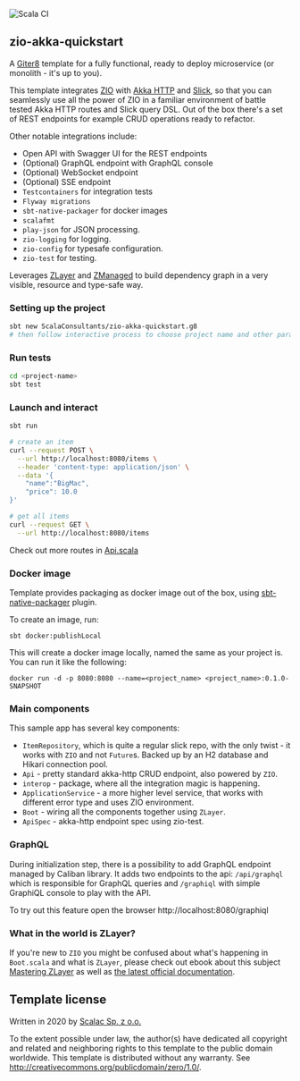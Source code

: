 ![Scala CI](https://github.com/ScalaConsultants/zio-akka-quickstart.g8/workflows/Scala%20CI/badge.svg)

## zio-akka-quickstart

A [Giter8][g8] template for a fully functional, ready to deploy microservice (or monolith - it's up to you).

This template integrates [ZIO][zio] with [Akka HTTP][akka-http] and [Slick][slick], so that you can seamlessly use all the power of ZIO in a familiar environment of battle tested Akka HTTP routes and Slick query DSL. Out of the box there's a set of REST endpoints for example CRUD operations ready to refactor.

Other notable integrations include:
* Open API with Swagger UI for the REST endpoints
* (Optional) GraphQL endpoint with GraphQL console
* (Optional) WebSocket endpoint
* (Optional) SSE endpoint
* `Testcontainers` for integration tests
* `Flyway migrations`
* `sbt-native-packager` for docker images
* `scalafmt`
* `play-json` for JSON processing.
* `zio-logging` for logging.
* `zio-config` for typesafe configuration.
* `zio-test` for testing.

Leverages [ZLayer][zlayer] and [ZManaged][zmanaged] to build dependency graph in a very visible, resource and type-safe way.

### Setting up the project

```bash
sbt new ScalaConsultants/zio-akka-quickstart.g8
# then follow interactive process to choose project name and other parameters
```

### Run tests

```bash
cd <project-name>
sbt test
```

### Launch and interact

```bash
sbt run

# create an item
curl --request POST \
  --url http://localhost:8080/items \
  --header 'content-type: application/json' \
  --data '{
	"name":"BigMac",
	"price": 10.0
}'

# get all items
curl --request GET \
  --url http://localhost:8080/items
```

Check out more routes in [Api.scala](https://github.com/ScalaConsultants/zio-akka-quickstart.g8/blob/master/src/main/g8/src/main/scala/%24package%24/api/Api.scala)

### Docker image

Template provides packaging as docker image out of the box, using [sbt-native-packager](https://sbt-native-packager.readthedocs.io/en/stable/) plugin.

To create an image, run:
```
sbt docker:publishLocal
```

This will create a docker image locally, named the same as your project is. You can run it like the following:

```
docker run -d -p 8080:8080 --name=<project_name> <project_name>:0.1.0-SNAPSHOT
```

### Main components

This sample app has several key components:

* `ItemRepository`, which is quite a regular slick repo, with the only twist - it works with `ZIO` and not `Future`s. Backed up by an H2 database and Hikari connection pool.
* `Api` - pretty standard akka-http CRUD endpoint, also powered by `ZIO`.
* `interop` - package, where all the integration magic is happening.
* `ApplicationService` - a more higher level service, that works with different error type and uses ZIO environment.
* `Boot` - wiring all the components together using `ZLayer`.
* `ApiSpec` - akka-http endpoint spec using zio-test.

### GraphQL

During initialization step, there is a possibility to add GraphQL endpoint managed by Caliban library. 
It adds two endpoints to the api: `/api/graphql` which is responsible for GraphQL queries and `/graphiql` with simple 
GraphiQL console to play with the API.

To try out this feature open the browser http://localhost:8080/graphiql

### What in the world is ZLayer?

If you're new to `ZIO` you might be confused about what's happening in `Boot.scala` and what is `ZLayer`, please check out ebook about this subject [Mastering ZLayer](TODO) as well as [the latest official documentation](https://zio.dev/docs/howto/howto_use_layers).

Template license
----------------
Written in 2020 by [Scalac Sp. z o.o.](https://scalac.io/?utm_source=scalac_github&utm_campaign=scalac1&utm_medium=web)

To the extent possible under law, the author(s) have dedicated all copyright and related
and neighboring rights to this template to the public domain worldwide.
This template is distributed without any warranty. See <http://creativecommons.org/publicdomain/zero/1.0/>.

[g8]: http://www.foundweekends.org/giter8/
[scalac]: https://scalac.io/
[zio]: https://zio.dev/
[akka-http]: https://doc.akka.io/docs/akka-http/current/index.html
[slick]: https://scala-slick.org/
[zlayer]: https://zio.dev/docs/howto/howto_use_layers#unleash-zio-environment-with-zlayer
[zmanaged]: https://zio.dev/docs/datatypes/datatypes_managed#managed-with-zio-environment
